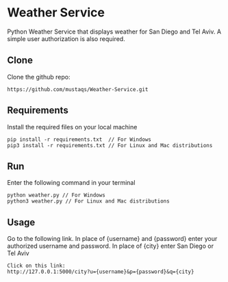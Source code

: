 # Weather Service
Python Weather Service that displays weather for San Diego and Tel Aviv. A simple user authorization is also required.

## Clone
Clone the github repo:
```
https://github.com/mustaqs/Weather-Service.git
```

## Requirements
Install the required files on your local machine
```
pip install -r requirements.txt  // For Windows
pip3 install -r requirements.txt // For Linux and Mac distributions
```
## Run
Enter the following command in your terminal
```
python weather.py // For Windows
python3 weather.py // For Linux and Mac distributions
```
## Usage
Go to the following link. In place of {username} and {password} enter your authorized username and password. In place of {city} enter San Diego or Tel Aviv

```
Click on this link:
http://127.0.0.1:5000/city?u={username}&p={password}&q={city}
```

